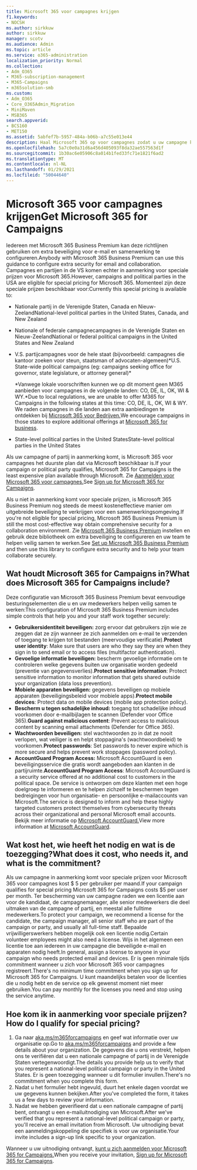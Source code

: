 ```yaml
---
title: Microsoft 365 voor campagnes krijgen
f1.keywords:
- NOCSH
ms.author: sirkkuw
author: sirkkuw
manager: scotv
ms.audience: Admin
ms.topic: article
ms.service: o365-administration
localization_priority: Normal
ms.collection:
- Adm_O365
- M365-subscription-management
- M365-Campaigns
- m365solution-smb
ms.custom:
- Adm_O365
- Core_O365Admin_Migration
- MiniMaven
- MSB365
search.appverid:
- BCS160
- MET150
ms.assetid: 5abfef7b-5957-484a-b06b-a7c55e013e44
description: Haal Microsoft 365 op voor campagnes zodat u uw campagne kunt beschermen tegen bedreigingen voor e-mail, gegevens en communicatie.
ms.openlocfilehash: 5a7c0e0a31d6a456d405093f8da32ae557563d1f
ms.sourcegitcommit: 1b30ac6e05906c8a014b1fed33fc71e1821f6ad2
ms.translationtype: MT
ms.contentlocale: nl-NL
ms.lasthandoff: 01/29/2021
ms.locfileid: "50044640"
---
```

# <a name="get-microsoft-365-for-campaigns"></a><span data-ttu-id="69f3e-103">Microsoft 365 voor campagnes krijgen</span><span class="sxs-lookup"><span data-stu-id="69f3e-103">Get Microsoft 365 for Campaigns</span></span>

<span data-ttu-id="69f3e-104">Iedereen met Microsoft 365 Business Premium kan deze richtlijnen gebruiken om extra beveiliging voor e-mail en samenwerking te configureren.</span><span class="sxs-lookup"><span data-stu-id="69f3e-104">Anybody with Microsoft 365 Business Premium can use this guidance to configure extra security for email and collaboration.</span></span> <span data-ttu-id="69f3e-105">Campagnes en partijen in de VS komen echter in aanmerking voor speciale prijzen voor Microsoft 365.</span><span class="sxs-lookup"><span data-stu-id="69f3e-105">However, campaigns and political parties in the USA are eligible for special pricing for Microsoft 365.</span></span> <span data-ttu-id="69f3e-106">Momenteel zijn deze speciale prijzen beschikbaar voor:</span><span class="sxs-lookup"><span data-stu-id="69f3e-106">Currently this special pricing is available to:</span></span>

- <span data-ttu-id="69f3e-107">Nationale partij in de Verenigde Staten, Canada en Nieuw-Zeeland</span><span class="sxs-lookup"><span data-stu-id="69f3e-107">National-level political parties in the United States, Canada, and New Zealand</span></span>
- <span data-ttu-id="69f3e-108">Nationale of federale campagnecampagnes in de Verenigde Staten en Nieuw-Zeeland</span><span class="sxs-lookup"><span data-stu-id="69f3e-108">National or federal political campaigns in the United States and New Zealand</span></span>
- <span data-ttu-id="69f3e-109">V.S. partijcampagnes voor de hele staat (bijvoorbeeld: campagnes die kantoor zoeken voor steun, staatsman of advocaten-algemeen)\*</span><span class="sxs-lookup"><span data-stu-id="69f3e-109">U.S. State-wide political campaigns (eg: campaigns seeking office for governor, state legislature, or attorney general)\*</span></span>

    <span data-ttu-id="69f3e-110">\*Vanwege lokale voorschriften kunnen we op dit moment geen M365 aanbieden voor campagnes in de volgende landen: CO, DE, IL, OK, WI & WY.</span><span class="sxs-lookup"><span data-stu-id="69f3e-110">\*Due to local regulations, we are unable to offer M365 for Campaigns in the following states at this time: CO, DE, IL, OK, WI & WY.</span></span> <span data-ttu-id="69f3e-111">We raden campagnes in die landen aan extra aanbiedingen te ontdekken bij [Microsoft 365 voor Bedrijven.](https://www.office.com/business)</span><span class="sxs-lookup"><span data-stu-id="69f3e-111">We encourage campaigns in those states to explore additional offerings at [Microsoft 365 for business](https://www.office.com/business).</span></span>

- <span data-ttu-id="69f3e-112">State-level political parties in the United States</span><span class="sxs-lookup"><span data-stu-id="69f3e-112">State-level political parties in the United States</span></span>

<span data-ttu-id="69f3e-113">Als uw campagne of partij in aanmerking komt, is Microsoft 365 voor campagnes het duurste plan dat via Microsoft beschikbaar is.</span><span class="sxs-lookup"><span data-stu-id="69f3e-113">If your campaign or political party qualifies, Microsoft 365 for Campaigns is the least expensive plan available through Microsoft.</span></span> <span data-ttu-id="69f3e-114">Zie [Aanmelden voor Microsoft 365 voor campagnes.](m365-campaigns-sign-up.md)</span><span class="sxs-lookup"><span data-stu-id="69f3e-114">See [Sign up for Microsoft 365 for Campaigns](m365-campaigns-sign-up.md).</span></span>  

<span data-ttu-id="69f3e-115">Als u niet in aanmerking komt voor speciale prijzen, is Microsoft 365 Business Premium nog steeds de meest kosteneffectieve manier om uitgebreide beveiliging te verkrijgen voor een samenwerkingsomgeving.</span><span class="sxs-lookup"><span data-stu-id="69f3e-115">If you're not eligible for special pricing, Microsoft 365 Business Premium is still the most cost-effective way obtain comprehensive security for a collaboration environment.</span></span> <span data-ttu-id="69f3e-116">Zie [Microsoft 365 Business Premium](../business/set-up.md?toc=/microsoft-365/campaigns/toc.json&bc=/microsoft-365/campaigns/breadcrumb/toc.json) instellen en gebruik deze bibliotheek om extra beveiliging te configureren en uw team te helpen veilig samen te werken.</span><span class="sxs-lookup"><span data-stu-id="69f3e-116">See [Set up Microsoft 365 Business Premium](../business/set-up.md?toc=/microsoft-365/campaigns/toc.json&bc=/microsoft-365/campaigns/breadcrumb/toc.json) and then use this library to configure extra security and to help your team collaborate securely.</span></span>

## <a name="what-does-microsoft-365-for-campaigns-include"></a><span data-ttu-id="69f3e-117">Wat houdt Microsoft 365 for Campaigns in?</span><span class="sxs-lookup"><span data-stu-id="69f3e-117">What does Microsoft 365 for Campaigns include?</span></span>

<span data-ttu-id="69f3e-118">Deze configuratie van Microsoft 365 Business Premium bevat eenvoudige besturingselementen die u en uw medewerkers helpen veilig samen te werken:</span><span class="sxs-lookup"><span data-stu-id="69f3e-118">This configuration of Microsoft 365 Business Premium includes simple controls that help you and your staff work together securely:</span></span>

- <span data-ttu-id="69f3e-119">**Gebruikersidentiteit beveiligen:** zorg ervoor dat gebruikers zijn wie ze zeggen dat ze zijn wanneer ze zich aanmelden om e-mail te verzenden of toegang te krijgen tot bestanden (meervoudige verificatie).</span><span class="sxs-lookup"><span data-stu-id="69f3e-119">**Protect user identity**: Make sure that users are who they say they are when they sign in to send email or to access files (multifactor authentication).</span></span>
- <span data-ttu-id="69f3e-120">**Gevoelige informatie beveiligen:** bescherm gevoelige informatie om te controleren welke gegevens buiten uw organisatie worden gedeeld (preventie van gegevensverlies).</span><span class="sxs-lookup"><span data-stu-id="69f3e-120">**Protect sensitive information**: Protect sensitive information to monitor information that gets shared outside your organization (data loss prevention).</span></span>
- <span data-ttu-id="69f3e-121">**Mobiele apparaten beveiligen:** gegevens beveiligen op mobiele apparaten (beveiligingsbeleid voor mobiele apps).</span><span class="sxs-lookup"><span data-stu-id="69f3e-121">**Protect mobile devices**: Protect data on mobile devices (mobile app protection policy).</span></span>
- <span data-ttu-id="69f3e-122">**Bescherm u tegen schadelijke inhoud:** toegang tot schadelijke inhoud voorkomen door e-mailbijlagen te scannen (Defender voor Office 365).</span><span class="sxs-lookup"><span data-stu-id="69f3e-122">**Guard against malicious content**: Prevent access to malicious content by scanning email attachments (Defender for Office 365).</span></span>
- <span data-ttu-id="69f3e-123">**Wachtwoorden beveiligen:** stel wachtwoorden zo in dat ze nooit verlopen, wat veiliger is en helpt stoppagina's (wachtwoordbeleid) te voorkomen.</span><span class="sxs-lookup"><span data-stu-id="69f3e-123">**Protect passwords**: Set passwords to never expire which is more secure and helps prevent work stoppages (password policy).</span></span>
- <span data-ttu-id="69f3e-124">**AccountGuard Program Access:** Microsoft AccountGuard is een beveiligingsservice die gratis wordt aangeboden aan klanten in de partijruimte.</span><span class="sxs-lookup"><span data-stu-id="69f3e-124">**AccountGuard Program Access**: Microsoft AccountGuard is a security service offered at no additional cost to customers in the political space.</span></span> <span data-ttu-id="69f3e-125">De service is ontworpen om deze klanten met een hoge doelgroep te informeren en te helpen zichzelf te beschermen tegen bedreigingen voor hun organisatie- en persoonlijke e-mailaccounts van Microsoft.</span><span class="sxs-lookup"><span data-stu-id="69f3e-125">The service is designed to inform and help these highly targeted customers protect themselves from cybersecurity threats across their organizational and personal Microsoft email accounts.</span></span> <span data-ttu-id="69f3e-126">Bekijk meer informatie op [Microsoft AccountGuard.](https://www.microsoftaccountguard.com/)</span><span class="sxs-lookup"><span data-stu-id="69f3e-126">View more information at [Microsoft AccountGuard](https://www.microsoftaccountguard.com/).</span></span>

## <a name="what-does-it-cost-who-needs-it-and-what-is-the-commitment"></a><span data-ttu-id="69f3e-127">Wat kost het, wie heeft het nodig en wat is de toezegging?</span><span class="sxs-lookup"><span data-stu-id="69f3e-127">What does it cost, who needs it, and what is the commitment?</span></span>

<span data-ttu-id="69f3e-128">Als uw campagne in aanmerking komt voor speciale prijzen voor Microsoft 365 voor campagnes kost $ 5 per gebruiker per maand.</span><span class="sxs-lookup"><span data-stu-id="69f3e-128">If your campaign qualifies for special pricing Microsoft 365 for Campaigns costs $5 per user per month.</span></span>
<span data-ttu-id="69f3e-129">Ter bescherming van uw campagne raden we een licentie aan voor de kandidaat, de campagnemanager, alle senior medewerkers die deel uitmaken van de campagne of partij, en meestal alle fulltime medewerkers.</span><span class="sxs-lookup"><span data-stu-id="69f3e-129">To protect your campaign, we recommend a license for the candidate, the campaign manager, all senior staff who are part of the campaign or party, and usually all full-time staff.</span></span> <span data-ttu-id="69f3e-130">Bepaalde vrijwilligerswerkers hebben mogelijk ook een licentie nodig.</span><span class="sxs-lookup"><span data-stu-id="69f3e-130">Certain volunteer employees might also need a license.</span></span> <span data-ttu-id="69f3e-131">Wijs in het algemeen een licentie toe aan iedereen in uw campagne die beveiligde e-mail en apparaten nodig heeft.</span><span class="sxs-lookup"><span data-stu-id="69f3e-131">In general, assign a license to anyone in your campaign who needs protected email and devices.</span></span>
<span data-ttu-id="69f3e-132">Er is geen minimale tijds commitment wanneer u zich voor Microsoft 365 voor campagnes registreert.</span><span class="sxs-lookup"><span data-stu-id="69f3e-132">There's no minimum time commitment when you sign up for Microsoft 365 for Campaigns.</span></span> <span data-ttu-id="69f3e-133">U kunt maandelijks betalen voor de licenties die u nodig hebt en de service op elk gewenst moment niet meer gebruiken.</span><span class="sxs-lookup"><span data-stu-id="69f3e-133">You can pay monthly for the licenses you need and stop using the service anytime.</span></span>

## <a name="how-do-i-qualify-for-special-pricing"></a><span data-ttu-id="69f3e-134">Hoe kom ik in aanmerking voor speciale prijzen?</span><span class="sxs-lookup"><span data-stu-id="69f3e-134">How do I qualify for special pricing?</span></span>

1. <span data-ttu-id="69f3e-135">Ga naar [aka.ms/m365forcampaigns](https://aka.ms/m365forcampaigns/) en geef wat informatie over uw organisatie op.</span><span class="sxs-lookup"><span data-stu-id="69f3e-135">Go to [aka.ms/m365forcampaigns](https://aka.ms/m365forcampaigns/) and provide a few details about your organization.</span></span> <span data-ttu-id="69f3e-136">De gegevens die u ons verstrekt, helpen ons te verifiëren dat u een nationale campagne of partij in de Verenigde Staten vertegenwoordigt.</span><span class="sxs-lookup"><span data-stu-id="69f3e-136">The details you provide help us to verify that you represent a national-level political campaign or party in the United States.</span></span> <span data-ttu-id="69f3e-137">Er is geen toezegging wanneer u dit formulier invullen.</span><span class="sxs-lookup"><span data-stu-id="69f3e-137">There's no commitment when you complete this form.</span></span>
2. <span data-ttu-id="69f3e-138">Nadat u het formulier hebt ingevuld, duurt het enkele dagen voordat we uw gegevens kunnen bekijken.</span><span class="sxs-lookup"><span data-stu-id="69f3e-138">After you've completed the form, it takes us a few days to review your information.</span></span>
3. <span data-ttu-id="69f3e-139">Nadat we hebben geverifieerd dat u een nationale campagne of partij bent, ontvangt u een e-mailuitnodiging van Microsoft.</span><span class="sxs-lookup"><span data-stu-id="69f3e-139">After we've verified that you represent a national-level political campaign or party, you'll receive an email invitation from Microsoft.</span></span> <span data-ttu-id="69f3e-140">Uw uitnodiging bevat een aanmeldingskoppeling die specifiek is voor uw organisatie.</span><span class="sxs-lookup"><span data-stu-id="69f3e-140">Your invite includes a sign-up link specific to your organization.</span></span>

<span data-ttu-id="69f3e-141">Wanneer u uw uitnodiging ontvangt, [kunt u zich aanmelden voor Microsoft 365 for Campaigns.](m365-campaigns-sign-up.md)</span><span class="sxs-lookup"><span data-stu-id="69f3e-141">When you receive your invitation, [Sign up for Microsoft 365 for Campaigns](m365-campaigns-sign-up.md).</span></span>
